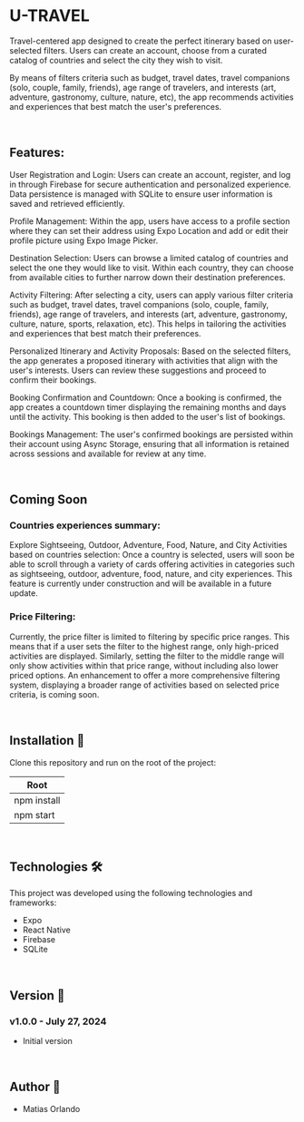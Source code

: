# U-TRAVEL 

Travel-centered app designed to create the perfect itinerary based on user-selected filters. Users can create an account, choose from a curated catalog of countries and select the city they wish to visit.

By means of filters criteria such as budget, travel dates, travel companions (solo, couple, family, friends), age range of travelers, and interests (art, adventure, gastronomy, culture, nature, etc), the app recommends activities and experiences that best match the user's preferences.

<br>

## Features:

User Registration and Login: Users can create an account, register, and log in through Firebase for secure authentication and personalized experience. Data persistence is managed with SQLite to ensure user information is saved and retrieved efficiently.

Profile Management: Within the app, users have access to a profile section where they can set their address using Expo Location and add or edit their profile picture using Expo Image Picker. 

Destination Selection: Users can browse a limited catalog of countries and select the one they would like to visit. Within each country, they can choose from available cities to further narrow down their destination preferences.

Activity Filtering: After selecting a city, users can apply various filter criteria such as budget, travel dates, travel companions (solo, couple, family, friends), age range of travelers, and interests (art, adventure, gastronomy, culture, nature, sports, relaxation, etc). This helps in tailoring the activities and experiences that best match their preferences.

Personalized Itinerary and Activity Proposals: Based on the selected filters, the app generates a proposed itinerary with activities that align with the user's interests. Users can review these suggestions and proceed to confirm their bookings.

Booking Confirmation and Countdown: Once a booking is confirmed, the app creates a countdown timer displaying the remaining months and days until the activity. This booking is then added to the user's list of bookings.

Bookings Management: The user's confirmed bookings are persisted within their account using Async Storage, ensuring that all information is retained across sessions and available for review at any time.

<br>

## Coming Soon

### Countries experiences summary:

Explore Sightseeing, Outdoor, Adventure, Food, Nature, and City Activities based on countries selection: Once a country is selected, users will soon be able to scroll through a variety of cards offering activities in categories such as sightseeing, outdoor, adventure, food, nature, and city experiences. This feature is currently under construction and will be available in a future update.

### Price Filtering: 

Currently, the price filter is limited to filtering by specific price ranges. This means that if a user sets the filter to the highest range, only high-priced activities are displayed. Similarly, setting the filter to the middle range will only show activities within that price range, without including also lower priced options. An enhancement to offer a more comprehensive filtering system, displaying a broader range of activities based on selected price criteria, is coming soon.

<br>

## Installation :hammer:

Clone this repository and run on the root of the project:

| Root
|---------
| npm install
| npm start

<br>

## Technologies 🛠️

This project was developed using the following technologies and frameworks:

<ul>
<li>Expo</li>
<li>React Native</li>
<li>Firebase</li>
<li>SQLite</li>
</ul>

<br>

## Version :pencil:

### v1.0.0 - July 27, 2024

- Initial version

<br>

## Author :rocket:

- Matias Orlando
